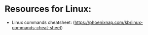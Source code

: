 # Resources for Linux:

- Linux commands cheatsheet: (https://phoenixnap.com/kb/linux-commands-cheat-sheet)
